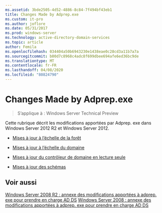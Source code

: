 ```yaml
---
ms.assetid: 3bde2505-4d52-4886-8c84-7f494bf43eb1
title: Changes Made by Adprep.exe
ms.custom: it-pro
ms.author: joflore
ms.date: 05/31/2017
ms.prod: windows-server
ms.technology: active-directory-domain-services
ms.topic: article
author: Femila
ms.openlocfilehash: 034404a50b6943230e1438eae0c28cd3a11b7a7a
ms.sourcegitcommit: b00d7c8968c4adc8f699dbee694afe6ed36bc9de
ms.translationtype: MT
ms.contentlocale: fr-FR
ms.lasthandoff: 04/08/2020
ms.locfileid: "80824790"
---
```

# <a name="changes-made-by-adprepexe"></a>Changes Made by Adprep.exe

>S’applique à : Windows Server Technical Preview

Cette rubrique décrit les modifications apportées par Adprep. exe dans Windows Server 2012 R2 et Windows Server 2012.  
  
-   [Mises à jour à l’échelle de la forêt](../../../ad-ds/deploy/RODC/Forest-Wide-Updates.md)  
  
-   [Mises à jour à l’échelle du domaine](../../../ad-ds/deploy/Domain-Wide-Updates.md)  
  
-   [Mises à jour du contrôleur de domaine en lecture seule](../../../ad-ds/deploy/RODC/Read-Only-Domain-Controller-Updates.md)  
  
-   [Mises à jour des schémas](../../../ad-ds/deploy/Schema-Updates.md)  
  
## <a name="see-also"></a>Voir aussi  
[Windows Server 2008 R2 : annexe des modifications apportées à adprep. exe pour prendre en charge AD DS](https://technet.microsoft.com/library/dd378876(v=ws.10).aspx)  
[Windows Server 2008 : annexe des modifications apportées à adprep. exe pour prendre en charge AD DS](https://technet.microsoft.com/library/cc770703(v=ws.10).aspx)  
  


